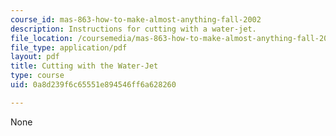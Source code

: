 ```yaml
---
course_id: mas-863-how-to-make-almost-anything-fall-2002
description: Instructions for cutting with a water-jet.
file_location: /coursemedia/mas-863-how-to-make-almost-anything-fall-2002/0a8d239f6c65551e894546ff6a628260_cuttingwiththewaterjet.pdf
file_type: application/pdf
layout: pdf
title: Cutting with the Water-Jet
type: course
uid: 0a8d239f6c65551e894546ff6a628260

---
```

None